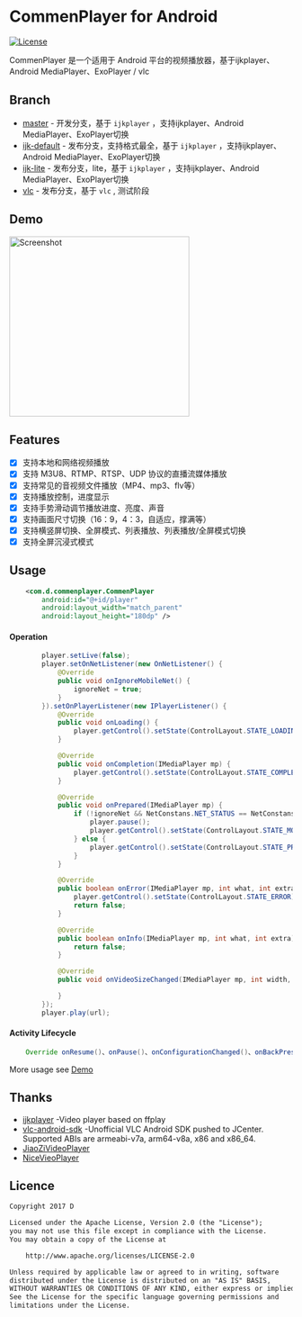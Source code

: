 # CommenPlayer for Android

[![License](https://img.shields.io/badge/license-Apache%202-green.svg)](https://www.apache.org/licenses/LICENSE-2.0)

CommenPlayer 是一个适用于 Android 平台的视频播放器，基于ijkplayer、Android MediaPlayer、ExoPlayer / vlc

## Branch
- [master](https://github.com/Dsiner/CommenPlayer)  - 开发分支，基于 `ijkplayer` ，支持ijkplayer、Android MediaPlayer、ExoPlayer切换
- [ijk-default](https://github.com/Dsiner/CommenPlayer/tree/default)  - 发布分支，支持格式最全，基于 `ijkplayer` ，支持ijkplayer、Android MediaPlayer、ExoPlayer切换
- [ijk-lite](https://github.com/Dsiner/CommenPlayer/tree/lite)  - 发布分支，lite，基于 `ijkplayer` ，支持ijkplayer、Android MediaPlayer、ExoPlayer切换
- [vlc](https://github.com/Dsiner/CommenPlayer/tree/vlc)  - 发布分支，基于 `vlc` , 测试阶段

## Demo
<p>
   <img src="https://github.com/Dsiner/Resouce/blob/master/lib/CommenPlayer/commenplayer.gif" width="320" alt="Screenshot"/>
</p>

## Features
- [x] 支持本地和网络视频播放
- [x] 支持 M3U8、RTMP、RTSP、UDP 协议的直播流媒体播放
- [x] 支持常见的音视频文件播放（MP4、mp3、flv等）
- [x] 支持播放控制，进度显示
- [x] 支持手势滑动调节播放进度、亮度、声音
- [x] 支持画面尺寸切换（16：9，4：3，自适应，撑满等）
- [x] 支持横竖屏切换、全屏模式、列表播放、列表播放/全屏模式切换
- [x] 支持全屏沉浸式模式

## Usage
```xml
    <com.d.commenplayer.CommenPlayer
        android:id="@+id/player"
        android:layout_width="match_parent"
        android:layout_height="180dp" />
```

#### Operation
```java
        player.setLive(false);
        player.setOnNetListener(new OnNetListener() {
            @Override
            public void onIgnoreMobileNet() {
                ignoreNet = true;
            }
        }).setOnPlayerListener(new IPlayerListener() {
            @Override
            public void onLoading() {
                player.getControl().setState(ControlLayout.STATE_LOADING);
            }

            @Override
            public void onCompletion(IMediaPlayer mp) {
                player.getControl().setState(ControlLayout.STATE_COMPLETION);
            }

            @Override
            public void onPrepared(IMediaPlayer mp) {
                if (!ignoreNet && NetConstans.NET_STATUS == NetConstans.CONNECTED_MOBILE) {
                    player.pause();
                    player.getControl().setState(ControlLayout.STATE_MOBILE_NET);
                } else {
                    player.getControl().setState(ControlLayout.STATE_PREPARED);
                }
            }

            @Override
            public boolean onError(IMediaPlayer mp, int what, int extra) {
                player.getControl().setState(ControlLayout.STATE_ERROR);
                return false;
            }

            @Override
            public boolean onInfo(IMediaPlayer mp, int what, int extra) {
                return false;
            }

            @Override
            public void onVideoSizeChanged(IMediaPlayer mp, int width, int height, int sarNum, int sarDen) {

            }
        });
        player.play(url);
```

#### Activity Lifecycle
```java
    Override onResume()、onPause()、onConfigurationChanged()、onBackPressed()、onDestroy()
```

More usage see [Demo](app/src/main/java/com/d/iplayer/MainActivity.java)

## Thanks
- [ijkplayer](https://github.com/Bilibili/ijkplayer)  -Video player based on ffplay
- [vlc-android-sdk](https://github.com/mrmaffen/vlc-android-sdk)  -Unofficial VLC Android SDK pushed to JCenter. Supported ABIs are armeabi-v7a, arm64-v8a, x86 and x86_64.
- [JiaoZiVideoPlayer](https://github.com/lipangit/JiaoZiVideoPlayer)
- [NiceVieoPlayer](https://github.com/xiaoyanger0825/NiceVieoPlayer)

## Licence

```txt
Copyright 2017 D

Licensed under the Apache License, Version 2.0 (the "License");
you may not use this file except in compliance with the License.
You may obtain a copy of the License at

    http://www.apache.org/licenses/LICENSE-2.0

Unless required by applicable law or agreed to in writing, software
distributed under the License is distributed on an "AS IS" BASIS,
WITHOUT WARRANTIES OR CONDITIONS OF ANY KIND, either express or implied.
See the License for the specific language governing permissions and
limitations under the License.
```
